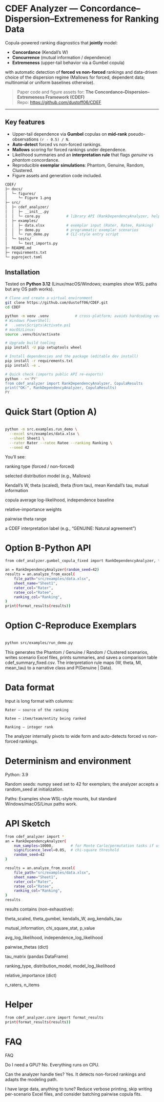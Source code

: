 # CDEF Analyzer — Concordance–Dispersion–Extremeness for Ranking Data

Copula-powered ranking diagnostics that **jointly** model:

- **Concordance** (Kendall’s W)
- **Concurrence** (mutual information / dependence)
- **Extremeness** (upper-tail behavior via a Gumbel copula)

with automatic detection of **forced vs non-forced** rankings and data-driven choice of the dispersion regime (Mallows for forced, dependent data; multinomial or uniform baselines otherwise).

> Paper code and figure assets for: **The Concordance–Dispersion–Extremeness Framework (CDEF)**  
> Repo: <https://github.com/dustoff06/CDEF>

---

## Key features

- Upper-tail dependence via **Gumbel** copulas on **mid-rank** pseudo-observations `(r - 0.5) / N`.
- **Auto-detect** forced vs non-forced rankings.
- **Mallows** scoring for forced rankings under dependence.
- Likelihood summaries and an **interpretation rule** that flags _genuine_ vs _phantom_ concordance.
- Reproducible **exemplar simulations**: Phantom, Genuine, Random, Clustered.
- Figure assets and generation code included.

```bash
CDEF/
├─ docs/
│  └─ figures/
│     └─ Figure 1.png
├─ src/
│  ├─ cdef_analyzer/
│  │  ├─ __init__.py
│  │  └─ core.py            # library API (RankDependencyAnalyzer, helpers)
│  ├─ examples/
│  │  ├─ data.xlsx          # exemplar input (Rater, Ratee, Ranking)
│  │  ├─ demo.py            # programmatic exemplar scenarios
│  │  └─ run_demo.py        # CLI-style entry script
│  └─ tests/
│     └─ test_imports.py
├─ README.md
├─ requirements.txt
└─ pyproject.toml

```

## Installation

Tested on **Python 3.12** (Linux/macOS/Windows; examples show WSL paths but any OS path works).

```bash
# Clone and create a virtual environment
git clone https://github.com/dustoff06/CDEF.git
cd CDEF

python -m venv .venv            # cross-platform; avoids hardcoding version
# Windows PowerShell:
#   .venv\Scripts\Activate.ps1
# macOS/Linux:
source .venv/bin/activate

# Upgrade build tooling
pip install -U pip setuptools wheel

# Install dependencies and the package (editable dev install)
pip install -r requirements.txt
pip install -e .               

# Quick check (imports public API re-exports)
python - <<'PY'
from cdef_analyzer import RankDependencyAnalyzer, CopulaResults
print("OK:", RankDependencyAnalyzer, CopulaResults)
PY

```

# Quick Start (Option A)

```bash

python -m src.examples.run_demo \
  --excel src/examples/data.xlsx \
  --sheet Sheet1 \
  --rater Rater --ratee Ratee --ranking Ranking \
  --seed 42
```

You’ll see:

  ranking type (forced / non-forced)
  
  selected distribution model (e.g., Mallows)
  
  Kendall’s W, theta (scaled), theta (from tau), mean Kendall’s tau, mutual information
  
  copula average log-likelihood, independence baseline
  
  relative-importance weights
  
  pairwise theta range
  
  a CDEF interpretation label (e.g., “GENUINE: Natural agreement”)

# Option B-Python API

```bash
from cdef_analyzer.gumbel_copula_fixed import RankDependencyAnalyzer, format_results

an = RankDependencyAnalyzer(random_seed=42)
results = an.analyze_from_excel(
    file_path="src/examples/data.xlsx",
    sheet_name="Sheet1",
    rater_col="Rater",
    ratee_col="Ratee",
    ranking_col="Ranking",
)
print(format_results(results))

```

# Option C-Reproduce Exemplars

```bash

python src/examples/run_demo.py
```

This generates the Phantom / Genuine / Random / Clustered scenarios, writes scenario Excel files, prints summaries, and saves a comparison table cdef_summary_fixed.csv. The interpretation rule maps (W, theta, MI, mean_tau) to a narrative class and P(Genuine | Data).

# Data format

Input is long format with columns:
    
    Rater — source of the ranking
    
    Ratee — item/team/entity being ranked
    
    Ranking — integer rank

The analyzer internally pivots to wide form and auto-detects forced vs non-forced rankings.

# Determinism and environment

Python: 3.9

Random seeds: numpy seed set to 42 for exemplars; the analyzer accepts a random_seed at initialization.

Paths: Examples show WSL-style mounts, but standard Windows/macOS/Linux paths work.

# API Sketch
```bash
from cdef_analyzer import *
an = RankDependencyAnalyzer(
    num_samples=10000,        # for Monte Carlo/permutation tasks if used
    significance_level=0.05,  # chi-square threshold
    random_seed=42
)

results = an.analyze_from_excel(
    file_path="src/examples/data.xlsx",
    sheet_name="Sheet1",
    rater_col="Rater",
    ratee_col="Ratee",
    ranking_col="Ranking",
)
results
```
results contains (non-exhaustive):

theta_scaled, theta_gumbel, kendalls_W, avg_kendalls_tau

mutual_information, chi_square_stat, p_value

avg_log_likelihood, independence_log_likelihood

pairwise_thetas (dict)

tau_matrix (pandas DataFrame)

ranking_type, distribution_model, model_log_likelihood

relative_importance (dict)

n_raters, n_items

# Helper
```bash
from cdef_analyzer.core import format_results
print(format_results(results))
```

# FAQ

FAQ

Do I need a GPU?
No. Everything runs on CPU.

Can the analyzer handle ties?
Yes. It detects non-forced rankings and adapts the modeling path.

I have large data, anything to tune?
Reduce verbose printing, skip writing per-scenario Excel files, and consider batching pairwise copula fits.


